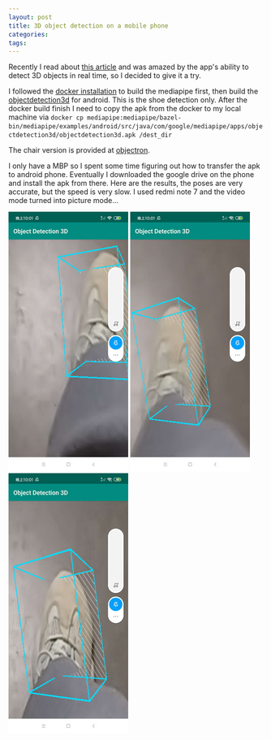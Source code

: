 ```yaml
---
layout: post
title: 3D object detection on a mobile phone 
categories:
tags:
---
```


Recently I read about [this article](https://ai.googleblog.com/2020/03/real-time-3d-object-detection-on-mobile.html) and was amazed by the app's ability to detect 3D objects in real time, so I decided to give it a try. 

I followed the [docker installation](https://github.com/google/mediapipe/blob/master/mediapipe/docs/install.md#installing-using-docker) to build the mediapipe first, then build the [objectdetection3d](https://github.com/google/mediapipe/tree/master/mediapipe/examples/android/src/java/com/google/mediapipe/apps/objectdetection3d) for android. This is the shoe detection only. After the docker build finish I need to copy the apk from the docker to my local machine via `docker cp mediapipe:mediapipe/bazel-bin/mediapipe/examples/android/src/java/com/google/mediapipe/apps/objectdetection3d/objectdetection3d.apk /dest_dir`

The chair version is provided at [objectron](https://github.com/google/mediapipe/blob/master/mediapipe/docs/objectron_mobile_gpu.md). 

I only have a MBP so I spent some time figuring out how to transfer the apk to android phone. Eventually I downloaded the google drive on the phone and install the apk from there. Here are the results, the poses are very accurate, but the speed is very slow. I used redmi note 7 and the video mode turned into picture mode...

![img](/images/posts/shoe1.jpg)
![img](/images/posts/shoe2.jpg)
![img](/images/posts/shoe3.jpg)







